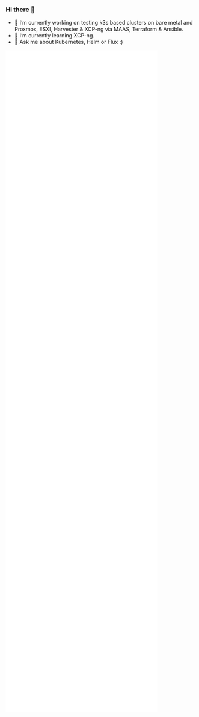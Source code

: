 ### Hi there 👋

- 🔭 I’m currently working on testing k3s based clusters on bare metal and Proxmox, ESXI, Harvester & XCP-ng via MAAS, Terraform & Ansible.
- 🌱 I’m currently learning XCP-ng.
- 💬 Ask me about Kubernetes, Helm or Flux :)

<img src="https://github.com/dfroberg/dfroberg/blob/main/github-metrics.svg" width="80%">
<!--
**dfroberg/dfroberg** is a ✨ _special_ ✨ repository because its `README.md` (this file) appears on your GitHub profile.

Here are some ideas to get you started:

- 🔭 I’m currently working on ...
- 🌱 I’m currently learning ...
- 👯 I’m looking to collaborate on ...
- 🤔 I’m looking for help with ...
- 💬 Ask me about ...
- 📫 How to reach me: ...
- 😄 Pronouns: ...
- ⚡ Fun fact: ...
-->
